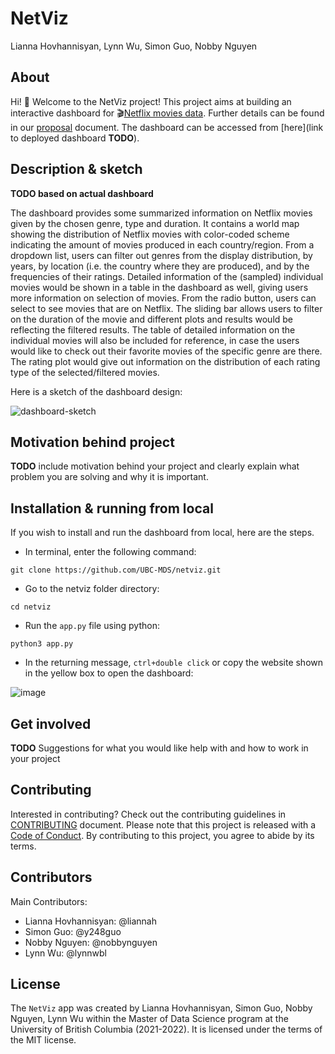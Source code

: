# NetViz
Lianna Hovhannisyan, Lynn Wu, Simon Guo, Nobby Nguyen 

## About 

Hi! :wave: Welcome to the NetViz project! This project aims at building an interactive dashboard for :clapper:[Netflix movies data](https://www.kaggle.com/shivamb/netflix-shows). Further details can be found in our [proposal](https://github.com/UBC-MDS/netviz/blob/main/doc/proposal.md) document. The dashboard can be accessed from [here](link to deployed dashboard **TODO**).

## Description & sketch
**TODO based on actual dashboard**

The dashboard provides some summarized information on Netflix movies given by the chosen genre, type and duration. It contains a world map showing the distribution of Netflix movies with color-coded scheme indicating the amount of movies produced in each country/region. From a dropdown list, users can filter out genres from the display distribution, by years, by location (i.e. the country where they are produced), and by the frequencies of their ratings. Detailed information of the (sampled) individual movies would be shown in a table in the dashboard as well, giving users more information on selection of movies. From the radio button, users can select to see movies that are on Netflix. The sliding bar allows users to filter on the duration of the movie and different plots and results would be reflecting the filtered results. The table of detailed information on the individual movies will also be included for reference, in case the users would like to check out their favorite movies of the specific genre are there. The rating plot would give out information on the distribution of each rating type of the selected/filtered movies.

Here is a sketch of the dashboard design:

![dashboard-sketch](https://i.ibb.co/990M6R3/netviz-dashboard.png)

## Motivation behind project
**TODO**
include motivation behind your project and clearly explain what problem you are solving and why it is important.

## Installation & running from local
If you wish to install and run the dashboard from local, here are the steps.

- In terminal, enter the following command:
```
git clone https://github.com/UBC-MDS/netviz.git
```
- Go to the netviz folder directory:
```
cd netviz
```
- Run the `app.py` file using python:
```
python3 app.py
```
- In the returning message, `ctrl+double click` or copy the website shown in the yellow box to open the dashboard:

![image](https://user-images.githubusercontent.com/78331839/156524652-f4279e6c-3827-4bff-917f-309e8bcba4e6.png)

## Get involved
**TODO**
Suggestions for what you would like help with and how to work in your project

## Contributing

Interested in contributing? Check out the contributing guidelines in [CONTRIBUTING](https://github.com/UBC-MDS/netviz/blob/main/CONTRIBUTING.md) document. Please note that this project is released with a [Code of Conduct](https://github.com/UBC-MDS/netviz/blob/main/CODE_OF_CONDUCT.md). By contributing to this project, you agree to abide by its terms.

## Contributors

Main Contributors:
- Lianna Hovhannisyan: @liannah
- Simon Guo: @y248guo
- Nobby Nguyen: @nobbynguyen
- Lynn Wu: @lynnwbl

## License

The `NetViz` app was created by Lianna Hovhannisyan, Simon Guo, Nobby Nguyen, Lynn Wu within the Master of Data Science program at the University of British Columbia (2021-2022). It is licensed under the terms of the MIT license.

